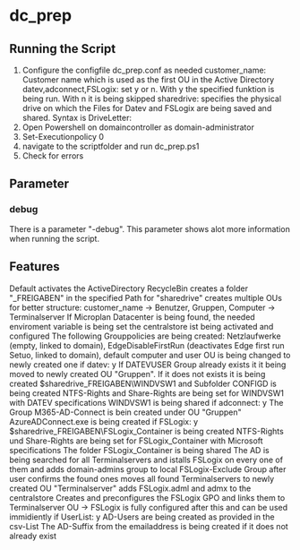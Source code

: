 # dc_prep

## Running the Script

1. Configure the configfile dc_prep.conf as needed
customer_name: Customer name which is used as the first OU in the Active Directory
datev,adconnect,FSLogix: set y or n. With y the specified funktion is being run. With n it is being skipped
sharedrive: specifies the physical drive on which the Files for Datev and FSLogix are being saved and shared. Syntax is DriveLetter:
2. Open Powershell on domaincontroller as domain-administrator
3. Set-Executionpolicy 0
4. navigate to the scriptfolder and run dc_prep.ps1
5. Check for errors

## Parameter

### debug
There is a parameter "-debug". This parameter shows alot more information when running the script.

## Features

Default
        activates the ActiveDirectory RecycleBin
        creates a folder "_FREIGABEN" in the specified Path for "sharedrive"
        creates multiple OUs for better structure: customer_name -> Benutzer, Gruppen, Computer -> Terminalserver
        If Microplan Datacenter is being found, the needed enviroment variable is being set
        the centralstore ist being activated and configured
        The following Grouppolicies are being created: Netzlaufwerke (empty, linked to domain), EdgeDisableFirstRun (deactivates Edge first run Setuo, linked to domain),
        default computer and user OU is being changed to newly created one
    if datev: y
        If DATEVUSER Group already exists it it being moved to newly created OU "Gruppen". If it does not exists it is being created
        $sharedrive\_FREIGABEN\WINDVSW1 and Subfolder CONFIGD is being created
        NTFS-Rights and Share-Rights are being set for WINDVSW1 with DATEV specifications
        WINDVSW1 is being shared
    if adconnect: y
        The Group M365-AD-Connect is bein created under OU "Gruppen"
        AzureADConnect.exe is being created
    if FSLogix: y
        $sharedrive\_FREIGABEN\FSLogix_Container is being created
        NTFS-Rights und Share-Rights are being set for FSLogix_Container with Microsoft specifications
        The folder FSLogix_Container is being shared
        The AD is being searched for all Terminalservers and istalls FSLogix on every one of them and adds domain-admins group to local FSLogix-Exclude Group after user confirms the found ones
        moves all found Terminalservers to newly created OU "Terminalserver"
        adds FSLogix.adml and admx to the centralstore
        Creates and preconfigures the FSLogix GPO and links them to Terminalserver OU
        → FSLogix is fully configured after this and can be used immidiently
    if UserList: y
        AD-Users are being created as provided in the csv-List
        The AD-Suffix from the emailaddress is being created if it does not already exist
